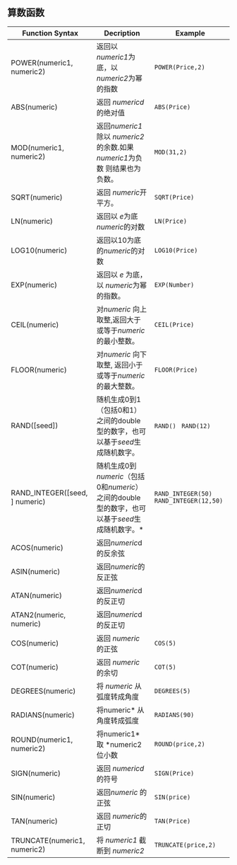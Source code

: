 ## 算数函数

| Function Syntax                | Decription                               | Example                                  |
| ------------------------------ | ---------------------------------------- | ---------------------------------------- |
| POWER(numeric1, numeric2)      | 返回以*numeric1*为底，以*numeric2*为幂的指数         | ```POWER(Price,2)```                     |
| ABS(numeric)                   | 返回 *numericd*的绝对值                        | ```ABS(Price)```                         |
| MOD(numeric1, numeric2)        | 返回*numeric1* 除以 *numeric2*的余数.如果*numeric1*为负数 则结果也为负数。 | ```MOD(31,2)```                          |
| SQRT(numeric)                  | 返回 *numeric*开平方。                         | ```SQRT(Price)```                        |
| LN(numeric)                    | 返回以 *e*为底*numeric*的对数                    | ```LN(Price)```                          |
| LOG10(numeric)                 | 返回以10为底的*numeric*的对数                     | ```LOG10(Price)```                       |
| EXP(numeric)                   | 返回以 *e* 为底，以 *numeric*为幂的指数。             | ```EXP(Number)```                        |
| CEIL(numeric)                  | 对*numeric* 向上取整,返回大于或等于*numeric*的最小整数。   | ``CEIL(Price)``                          |
| FLOOR(numeric)                 | 对*numeric* 向下取整, 返回小于或等于*numeric*的最大整数。  | ```FLOOR(Price)```                       |
| RAND([seed])                   | 随机生成0到1（包括0和1）之间的double型的数字，也可以基于*seed*生成随机数字。 | ```RAND() ```             ```RAND(12)``` |
| RAND_INTEGER([seed, ] numeric) | 随机生成0到*numeric*（包括0和*numeric*）之间的double型的数字，也可以基于*seed*生成随机数字。* | ```RAND_INTEGER(50)```       ```RAND_INTEGER(12,50)``` |
| ACOS(numeric)                  | 返回*numeric*d的反余弦                         |                                          |
| ASIN(numeric)                  | 返回*numeric*的反正弦                          |                                          |
| ATAN(numeric)                  | 返回*numeric*d的反正切                         |                                          |
| ATAN2(numeric, numeric)        | 返回*numeric*d的反正切                         |                                          |
| COS(numeric)                   | 返回 *numeric* 的正弦                         | ```COS(5)```                             |
| COT(numeric)                   | 返回 *numeric* 的余切                         | ```COT(5)```                             |
| DEGREES(numeric)               | 将 *numeric* 从 弧度转成角度                     | ```DEGREES(5)```                         |
| RADIANS(numeric)               | 将numeric* 从角度转成弧度                        | ```RADIANS(90)```                        |
| ROUND(numeric1, numeric2)      | 将numeric1* 取 *numeric2 位小数               | ```ROUND(price,2)```                     |
| SIGN(numeric)                  | 返回 *numericd*的符号                         | ```SIGN(Price)```                        |
| SIN(numeric)                   | 返回*numeric* 的正弦                          | ```SIN(price)```                         |
| TAN(numeric)                   | 返回 *numeric*的正切                          | ```TAN(Price)```                         |
| TRUNCATE(numeric1, numeric2)   | 将 *numeric1* 截断到 *numeric2*              | ```TRUNCATE(price,2)```                  |

